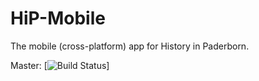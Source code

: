 # HiP-Mobile
The mobile (cross-platform) app for History in Paderborn.

Master: [![Build Status](https://ci.appveyor.com/api/projects/status/dhaarc1auu1et66j/branch/master?svg=true)]
